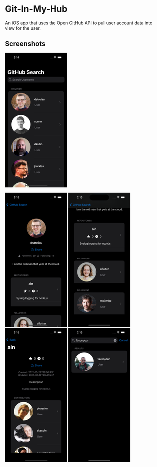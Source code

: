 # Git-In-My-Hub
An iOS app that uses the Open GitHub API to pull user account data into view for the user.

## Screenshots

<img src="homeview.png" width="200" style="padding: 10"/> <div style="width: 10px"></div> <img src="userview.png" width="200" style="padding: 10"/> <img src="userviewtwo.png" width="200" style="padding: 10"/> <img src="repoview.png" width="200" style="padding: 10"/> <img src="searchview.png" width="200" style="padding: 10"/>
